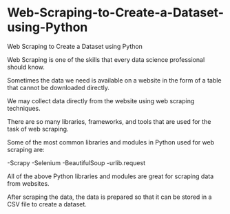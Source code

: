 # Web-Scraping-to-Create-a-Dataset-using-Python
Web Scraping to Create a Dataset using Python

Web Scraping is one of the skills that every data science professional should know.

Sometimes the data we need is available on a website in the form of a table that cannot be downloaded directly.

We may collect data directly from the website using web scraping techniques.

There are so many libraries, frameworks, and tools that are used for the task of web scraping.

Some of the most common libraries and modules in Python used for web scraping are:

-Scrapy
-Selenium
-BeautifulSoup
-urlib.request

All of the above Python libraries and modules are great for scraping data from websites.

After scraping the data, the data is prepared so that it can be stored in a CSV file to create a dataset.
